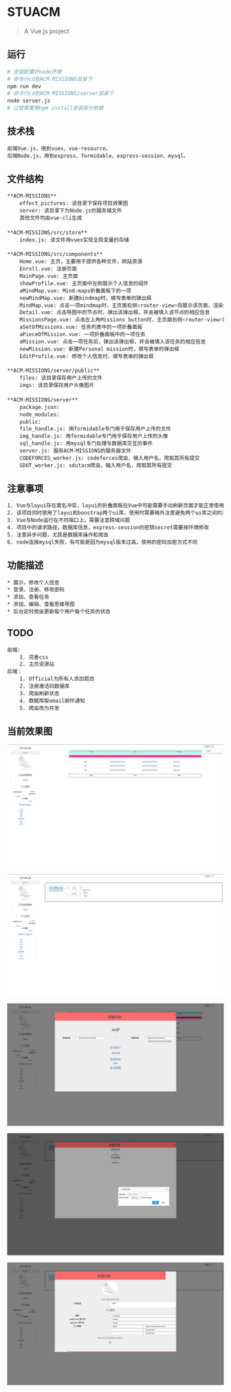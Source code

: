 # STUACM

> A Vue.js project

## 运行
``` bash
# 安装配置好node环境
# 命令行cd到ACM-MISSIONS目录下
npm run dev
# 命令行cd到ACM-MISSIONS/server目录下
node server.js
# 过程需要用npm install安装部分依赖
```

## 技术栈

``` bash
前端Vue.js，用到vuex、vue-resource。
后端Node.js，用到express、formidable、express-session、mysql。
```

## 文件结构
``` bash
**ACM-MISSIONS**
	effect_pictures: 该目录下保存项目效果图
	server: 该目录下为Node.js的服务端文件
	其他文件均由vue-cli生成

**ACM-MISSIONS/src/store**
	index.js: 该文件用vuex实现全局变量的存储
	
**ACM-MISSIONS/src/components**
	Home.vue: 主页，主要用于提供各种文件，网站资源
	Enroll.vue: 注册页面
	MainPage.vue: 主页面
	showProfile.vue: 主页面中左侧展示个人信息的组件
	aMindMap.vue: Mind-maps折叠面板下的一项
	newMindMap.vue: 新建mindmap时，填写表单的弹出框
	MindMap.vue: 点击一项mindmap时，主页面右侧<router-view>将展示该页面，渲染相应导图，并会被填入相应数据
	Detail.vue: 点击导图中的节点时，弹出该弹出框，并会被填入该节点的相应信息
	MissionsPage.vue: 点击左上角Missions button时，主页面右侧<router-view>将展示任务列表
	aSetOfMissions.vue: 任务列表中的一项折叠面板
	aPieceOfMission.vue: 一项折叠面板中的一项任务
	aMission.vue: 点击一项任务后，弹出该弹出框，并会被填入该任务的相应信息
	newMission.vue: 新建Personal mission时，填写表单的弹出框
	EditProfile.vue: 修改个人信息时，填写表单的弹出框
	
**ACM-MISSIONS/server/public**
	files: 该目录保存用户上传的文件
	imgs: 该目录保存用户头像图片
	
**ACM-MISSIONS/server**
	package.json:
	node_modules:
	public:
	file_handle.js: 用formidable专门用于保存用户上传的文件
	img_handle.js: 用formidable专门用于保存用户上传的头像
	sql_handle.js: 用mysql专门处理与数据库交互的事件
	server.js: 服务ACM-MISSIONS的服务器文件
	CODEFORCES_worker.js: codeforces爬虫，输入用户名，爬取其所有提交
	SDUT_worker.js: sdutacm爬虫，输入用户名，爬取其所有提交
```

## 注意事项
``` bash
1. Vue与layui存在莫名冲突，layui的折叠面板在Vue中可能需要手动刷新页面才能正常使用
2. 该项目同时使用了layui和boostrap两个ui库，使用时需要格外注意避免两个ui库之间的冲突
3. Vue与Node运行在不同端口上，需要注意跨域问题
4. 项目中的请求路径，数据库信息，express-session的密钥secret需要按环境修改
5. 注意异步问题，尤其是数据库操作和爬虫
6. node连接mysql失败，有可能是因为mysql版本过高，使用的密码加密方式不同
```

## 功能描述

``` bash
* 展示，修改个人信息
* 登录、注册、修改密码
* 添加、查看任务
* 添加、编辑、查看思维导图
* 后台定时爬虫更新每个用户每个任务的状态
```
## TODO
``` bash
前端:
	1. 完善css
	2. 主页资源站
后端：
	1. Official为所有人添加题目
	2. 注册激活码数据库
	3. 爬虫刷新状态
	4. 数据库取email邮件通知
	5. 爬虫改为并发
```
## 当前效果图

![missinspage](./effect_pictures/missinspage.png)

![missinspage](./effect_pictures/mindmapspage.png)

![viewmission](./effect_pictures/viewmission.png)

![mindmapdetail](./effect_pictures/mindmapdetail.png)

![editprofile](./effect_pictures/editprofile.png)